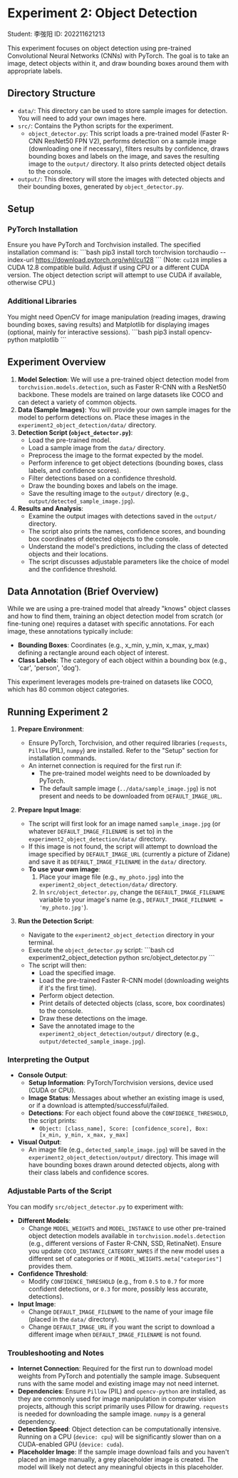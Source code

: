 # Experiment 2: Object Detection

Student: 李弢阳
ID: 202211621213

This experiment focuses on object detection using pre-trained Convolutional Neural Networks (CNNs) with PyTorch. The goal is to take an image, detect objects within it, and draw bounding boxes around them with appropriate labels.

## Directory Structure
- `data/`: This directory can be used to store sample images for detection. You will need to add your own images here.
- `src/`: Contains the Python scripts for the experiment.
  - `object_detector.py`: This script loads a pre-trained model (Faster R-CNN ResNet50 FPN V2), performs detection on a sample image (downloading one if necessary), filters results by confidence, draws bounding boxes and labels on the image, and saves the resulting image to the `output/` directory. It also prints detected object details to the console.
- `output/`: This directory will store the images with detected objects and their bounding boxes, generated by `object_detector.py`.

## Setup

### PyTorch Installation
Ensure you have PyTorch and Torchvision installed. The specified installation command is:
\`\`\`bash
pip3 install torch torchvision torchaudio --index-url https://download.pytorch.org/whl/cu128
\`\`\`
(Note: `cu128` implies a CUDA 12.8 compatible build. Adjust if using CPU or a different CUDA version. The object detection script will attempt to use CUDA if available, otherwise CPU.)

### Additional Libraries
You might need OpenCV for image manipulation (reading images, drawing bounding boxes, saving results) and Matplotlib for displaying images (optional, mainly for interactive sessions).
\`\`\`bash
pip3 install opencv-python matplotlib
\`\`\`

## Experiment Overview
1.  **Model Selection**: We will use a pre-trained object detection model from `torchvision.models.detection`, such as Faster R-CNN with a ResNet50 backbone. These models are trained on large datasets like COCO and can detect a variety of common objects.
2.  **Data (Sample Images)**: You will provide your own sample images for the model to perform detections on. Place these images in the `experiment2_object_detection/data/` directory.
3.  **Detection Script (`object_detector.py`)**:
    *   Load the pre-trained model.
    *   Load a sample image from the `data/` directory.
    *   Preprocess the image to the format expected by the model.
    *   Perform inference to get object detections (bounding boxes, class labels, and confidence scores).
    *   Filter detections based on a confidence threshold.
    *   Draw the bounding boxes and labels on the image.
    *   Save the resulting image to the `output/` directory (e.g., `output/detected_sample_image.jpg`).
4.  **Results and Analysis**:
    *   Examine the output images with detections saved in the `output/` directory.
    *   The script also prints the names, confidence scores, and bounding box coordinates of detected objects to the console.
    *   Understand the model's predictions, including the class of detected objects and their locations.
    *   The script discusses adjustable parameters like the choice of model and the confidence threshold.

## Data Annotation (Brief Overview)
While we are using a pre-trained model that already "knows" object classes and how to find them, training an object detection model from scratch (or fine-tuning one) requires a dataset with specific annotations. For each image, these annotations typically include:
- **Bounding Boxes**: Coordinates (e.g., x_min, y_min, x_max, y_max) defining a rectangle around each object of interest.
- **Class Labels**: The category of each object within a bounding box (e.g., 'car', 'person', 'dog').

This experiment leverages models pre-trained on datasets like COCO, which has 80 common object categories.

## Running Experiment 2

1.  **Prepare Environment**:
    *   Ensure PyTorch, Torchvision, and other required libraries (`requests`, `Pillow` (PIL), `numpy`) are installed. Refer to the "Setup" section for installation commands.
    *   An internet connection is required for the first run if:
        *   The pre-trained model weights need to be downloaded by PyTorch.
        *   The default sample image (`../data/sample_image.jpg`) is not present and needs to be downloaded from `DEFAULT_IMAGE_URL`.

2.  **Prepare Input Image**:
    *   The script will first look for an image named `sample_image.jpg` (or whatever `DEFAULT_IMAGE_FILENAME` is set to) in the `experiment2_object_detection/data/` directory.
    *   If this image is not found, the script will attempt to download the image specified by `DEFAULT_IMAGE_URL` (currently a picture of Zidane) and save it as `DEFAULT_IMAGE_FILENAME` in the `data/` directory.
    *   **To use your own image**:
        1. Place your image file (e.g., `my_photo.jpg`) into the `experiment2_object_detection/data/` directory.
        2. In `src/object_detector.py`, change the `DEFAULT_IMAGE_FILENAME` variable to your image's name (e.g., `DEFAULT_IMAGE_FILENAME = 'my_photo.jpg'`).

3.  **Run the Detection Script**:
    *   Navigate to the `experiment2_object_detection` directory in your terminal.
    *   Execute the `object_detector.py` script:
        \`\`\`bash
        cd experiment2_object_detection
        python src/object_detector.py
        \`\`\`
    *   The script will then:
        *   Load the specified image.
        *   Load the pre-trained Faster R-CNN model (downloading weights if it's the first time).
        *   Perform object detection.
        *   Print details of detected objects (class, score, box coordinates) to the console.
        *   Draw these detections on the image.
        *   Save the annotated image to the `experiment2_object_detection/output/` directory (e.g., `output/detected_sample_image.jpg`).

### Interpreting the Output

*   **Console Output**:
    *   **Setup Information**: PyTorch/Torchvision versions, device used (CUDA or CPU).
    *   **Image Status**: Messages about whether an existing image is used, or if a download is attempted/successful/failed.
    *   **Detections**: For each object found above the `CONFIDENCE_THRESHOLD`, the script prints:
        *   `Object: [class_name], Score: [confidence_score], Box: [x_min, y_min, x_max, y_max]`
*   **Visual Output**:
    *   An image file (e.g., `detected_sample_image.jpg`) will be saved in the `experiment2_object_detection/output/` directory. This image will have bounding boxes drawn around detected objects, along with their class labels and confidence scores.

### Adjustable Parts of the Script

You can modify `src/object_detector.py` to experiment with:
- **Different Models**:
    - Change `MODEL_WEIGHTS` and `MODEL_INSTANCE` to use other pre-trained object detection models available in `torchvision.models.detection` (e.g., different versions of Faster R-CNN, SSD, RetinaNet). Ensure you update `COCO_INSTANCE_CATEGORY_NAMES` if the new model uses a different set of categories or if `MODEL_WEIGHTS.meta["categories"]` provides them.
- **Confidence Threshold**:
    - Modify `CONFIDENCE_THRESHOLD` (e.g., from `0.5` to `0.7` for more confident detections, or `0.3` for more, possibly less accurate, detections).
- **Input Image**:
    - Change `DEFAULT_IMAGE_FILENAME` to the name of your image file (placed in the `data/` directory).
    - Change `DEFAULT_IMAGE_URL` if you want the script to download a different image when `DEFAULT_IMAGE_FILENAME` is not found.

### Troubleshooting and Notes
- **Internet Connection**: Required for the first run to download model weights from PyTorch and potentially the sample image. Subsequent runs with the same model and existing image may not need internet.
- **Dependencies**: Ensure `Pillow` (PIL) and `opencv-python` are installed, as they are commonly used for image manipulation in computer vision projects, although this script primarily uses Pillow for drawing. `requests` is needed for downloading the sample image. `numpy` is a general dependency.
- **Detection Speed**: Object detection can be computationally intensive. Running on a CPU (`device: cpu`) will be significantly slower than on a CUDA-enabled GPU (`device: cuda`).
- **Placeholder Image**: If the sample image download fails and you haven't placed an image manually, a grey placeholder image is created. The model will likely not detect any meaningful objects in this placeholder.
